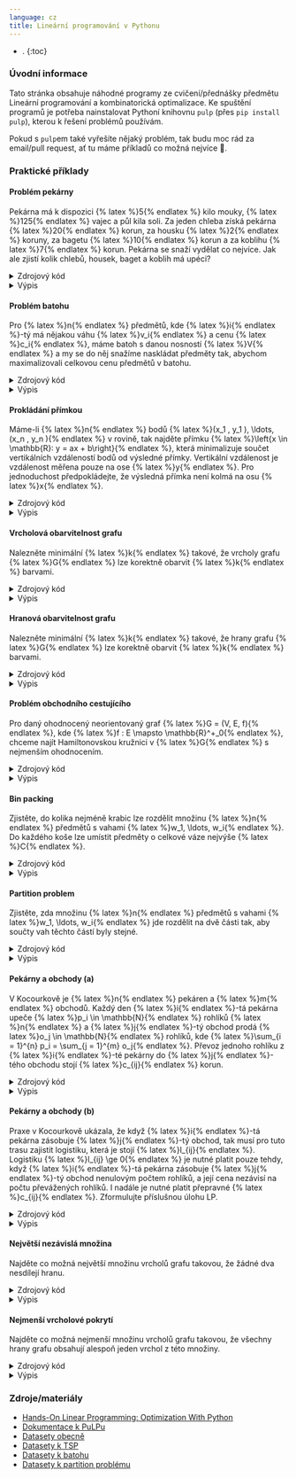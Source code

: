 ```yaml
---
language: cz
title: Lineární programování v Pythonu
---
```



- .
{:toc}

### Úvodní informace
Tato stránka obsahuje náhodné programy ze cvičení/přednášky předmětu Lineární programování a kombinatorická optimalizace. Ke spuštění programů je potřeba nainstalovat Pythoní knihovnu `pulp` (přes `pip install pulp`), kterou k řešení problémů používám.

Pokud s `pulp`em také vyřešíte nějaký problém, tak budu moc rád za email/pull request, ať tu máme příkladů co možná nejvíce 🙂.

### Praktické příklady

#### Problém pekárny
Pekárna má k dispozici {% latex %}5{% endlatex %} kilo mouky, {% latex %}125{% endlatex %} vajec a půl kila soli. Za jeden chleba získá pekárna {% latex %}20{% endlatex %} korun, za housku {% latex %}2{% endlatex %} koruny, za bagetu {% latex %}10{% endlatex %} korun a za koblihu {% latex %}7{% endlatex %} korun. Pekárna se snaží vydělat co nejvíce. Jak ale zjistí kolik chlebů, housek, baget a koblih má upéci?

<details>
	<summary class="code-summary">Zdrojový kód</summary>
	<div markdown="1">
```py
{% include linearni-programovani-v-pythonu/pekarna.py %}```
</div>
</details>

<details>
	<summary class="code-summary">Výpis</summary>
	<div markdown="1">
```
{% include linearni-programovani-v-pythonu/pekarna.out %}```
</div>
</details>

#### Problém batohu
Pro {% latex %}n{% endlatex %} předmětů, kde {% latex %}i{% endlatex %}-tý má nějakou váhu {% latex %}v_i{% endlatex %} a cenu {% latex %}c_i{% endlatex %}, máme batoh s danou nosností {% latex %}V{% endlatex %} a my se do něj snažíme naskládat předměty tak, abychom maximalizovali celkovou cenu předmětů v batohu.

<details>
	<summary class="code-summary">Zdrojový kód</summary>
	<div markdown="1">
```py
{% include linearni-programovani-v-pythonu/batoh.py %}```
</div>
</details>

<details>
	<summary class="code-summary">Výpis</summary>
	<div markdown="1">
```
{% include linearni-programovani-v-pythonu/batoh.out %}```
</div>
</details>

#### Prokládání přímkou

Máme-li {% latex %}n{% endlatex %} bodů {% latex %}(x_1 , y_1 ), \ldots, (x_n , y_n ){% endlatex %} v rovině, tak najděte přímku {% latex %}\left\{x \in \mathbb{R}: y = ax + b\right\}{% endlatex %}, která minimalizuje součet vertikálních vzdáleností bodů od výsledné přímky. Vertikální vzdálenost je vzdálenost měřena pouze na ose {% latex %}y{% endlatex %}. Pro jednoduchost předpokládejte, že výsledná přímka není kolmá na osu {% latex %}x{% endlatex %}.

<details>
	<summary class="code-summary">Zdrojový kód</summary>
	<div markdown="1">
```py
{% include linearni-programovani-v-pythonu/prokladani.py %}```
</div>
</details>

<details>
	<summary class="code-summary">Výpis</summary>
	<div markdown="1">
```
{% include linearni-programovani-v-pythonu/prokladani.out %}```
</div>
</details>

#### Vrcholová obarvitelnost grafu

Nalezněte minimální {% latex %}k{% endlatex %} takové, že vrcholy grafu {% latex %}G{% endlatex %} lze korektně obarvit {% latex %}k{% endlatex %} barvami.

<details>
	<summary class="code-summary">Zdrojový kód</summary>
	<div markdown="1">
```py
{% include linearni-programovani-v-pythonu/obarvitelnost.py %}```
</div>
</details>

<details>
	<summary class="code-summary">Výpis</summary>
	<div markdown="1">
```
{% include linearni-programovani-v-pythonu/obarvitelnost.out %}```
</div>
</details>

#### Hranová obarvitelnost grafu

Nalezněte minimální {% latex %}k{% endlatex %} takové, že hrany grafu {% latex %}G{% endlatex %} lze korektně obarvit {% latex %}k{% endlatex %} barvami.

<details>
	<summary class="code-summary">Zdrojový kód</summary>
	<div markdown="1">
```py
{% include linearni-programovani-v-pythonu/obarvitelnost2.py %}```
</div>
</details>

<details>
	<summary class="code-summary">Výpis</summary>
	<div markdown="1">
```
{% include linearni-programovani-v-pythonu/obarvitelnost2.out %}```
</div>
</details>

#### Problém obchodního cestujícího
Pro daný ohodnocený neorientovaný graf {% latex %}G = (V, E, f){% endlatex %}, kde {% latex %}f : E \mapsto \mathbb{R}^+_0{% endlatex %}, chceme najít Hamiltonovskou kružnici v {% latex %}G{% endlatex %} s nejmenším ohodnocením.

<details>
	<summary class="code-summary">Zdrojový kód</summary>
	<div markdown="1">
```py
{% include linearni-programovani-v-pythonu/tsp.py %}```
</div>
</details>

<details>
	<summary class="code-summary">Výpis</summary>
	<div markdown="1">
```
{% include linearni-programovani-v-pythonu/tsp.out %}```
</div>
</details>

#### Bin packing
Zjistěte, do kolika nejméně krabic lze rozdělit množinu {% latex %}n{% endlatex %} předmětů s vahami {% latex %}w_1, \ldots, w_i{% endlatex %}. Do každého koše lze umístit předměty o celkové váze nejvýše {% latex %}C{% endlatex %}.

<details>
	<summary class="code-summary">Zdrojový kód</summary>
	<div markdown="1">
```py
{% include linearni-programovani-v-pythonu/bin.py %}```
</div>
</details>

<details>
	<summary class="code-summary">Výpis</summary>
	<div markdown="1">
```
{% include linearni-programovani-v-pythonu/bin.out %}```
</div>
</details>

#### Partition problem
Zjistěte, zda množinu {% latex %}n{% endlatex %} předmětů s vahami {% latex %}w_1, \ldots, w_i{% endlatex %} jde rozdělit na dvě části tak, aby součty vah těchto částí byly stejné.

<details>
	<summary class="code-summary">Zdrojový kód</summary>
	<div markdown="1">
```py
{% include linearni-programovani-v-pythonu/partition.py %}```
</div>
</details>

<details>
	<summary class="code-summary">Výpis</summary>
	<div markdown="1">
```
{% include linearni-programovani-v-pythonu/partition.out %}```
</div>
</details>

#### Pekárny a obchody (a)
V Kocourkově je {% latex %}n{% endlatex %} pekáren a {% latex %}m{% endlatex %} obchodů. Každý den {% latex %}i{% endlatex %}-tá pekárna upeče {% latex %}p_i \in \mathbb{N}{% endlatex %} rohlíků {% latex %}n{% endlatex %} a {% latex %}j{% endlatex %}-tý obchod prodá {% latex %}o_j \in \mathbb{N}{% endlatex %} rohlíků, kde {% latex %}\sum_{i = 1}^{n} p_i = \sum_{j = 1}^{m} o_j{% endlatex %}. Převoz jednoho rohlíku z {% latex %}i{% endlatex %}-té pekárny do {% latex %}j{% endlatex %}-tého obchodu stojí {% latex %}c_{ij}{% endlatex %} korun.

<details>
	<summary class="code-summary">Zdrojový kód</summary>
	<div markdown="1">
```py
{% include linearni-programovani-v-pythonu/ukol01-a.py %}```
</div>
</details>

<details>
	<summary class="code-summary">Výpis</summary>
	<div markdown="1">
```
{% include linearni-programovani-v-pythonu/ukol01-a.out %}```
</div>
</details>

#### Pekárny a obchody (b)
Praxe v Kocourkově ukázala, že když {% latex %}i{% endlatex %}-tá pekárna zásobuje {% latex %}j{% endlatex %}-tý obchod, tak musí pro tuto trasu zajistit logistiku, která je stojí {% latex %}l_{ij}{% endlatex %}. Logistiku {% latex %}l_{ij} \ge 0{% endlatex %} je nutné platit pouze tehdy, když {% latex %}i{% endlatex %}-tá pekárna zásobuje {% latex %}j{% endlatex %}-tý obchod nenulovým počtem rohlíků, a její cena nezávisí na počtu převážených rohlíků. I nadále je nutné platit přepravné {% latex %}c_{ij}{% endlatex %}. Zformulujte příslušnou úlohu LP.

<details>
	<summary class="code-summary">Zdrojový kód</summary>
	<div markdown="1">
```py
{% include linearni-programovani-v-pythonu/ukol01-b.py %}```
</div>
</details>

<details>
	<summary class="code-summary">Výpis</summary>
	<div markdown="1">
```
{% include linearni-programovani-v-pythonu/ukol01-b.out %}```
</div>
</details>

#### Největší nezávislá množina
Najděte co možná největší množinu vrcholů grafu takovou, že žádné dva nesdílejí hranu.

<details>
	<summary class="code-summary">Zdrojový kód</summary>
	<div markdown="1">
```py
{% include linearni-programovani-v-pythonu/max-independent-set.py %}```
</div>
</details>

<details>
	<summary class="code-summary">Výpis</summary>
	<div markdown="1">
```
{% include linearni-programovani-v-pythonu/max-independent-set.out %}```
</div>
</details>

#### Nejmenší vrcholové pokrytí
Najděte co možná nejmenší množinu vrcholů grafu takovou, že všechny hrany grafu obsahují alespoň jeden vrchol z této množiny.

<details>
	<summary class="code-summary">Zdrojový kód</summary>
	<div markdown="1">
```py
{% include linearni-programovani-v-pythonu/min-vertex-cover.py %}```
</div>
</details>

<details>
	<summary class="code-summary">Výpis</summary>
	<div markdown="1">
```
{% include linearni-programovani-v-pythonu/min-vertex-cover.out %}```
</div>
</details>


### Zdroje/materiály
- [Hands-On Linear Programming: Optimization With Python](https://realpython.com/linear-programming-python/)
- [Dokumentace k PuLPu](https://coin-or.github.io/pulp/)
- [Datasety obecně](https://people.sc.fsu.edu/~jburkardt/datasets/)
- [Datasety k TSP](https://people.sc.fsu.edu/~jburkardt/datasets/tsp/tsp.html)
- [Datasety k batohu](https://people.sc.fsu.edu/~jburkardt/datasets/knapsack_01/knapsack_01.html)
- [Datasety k partition problému](https://people.sc.fsu.edu/~jburkardt/datasets/partition_problem/partition_problem.html)
